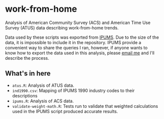# work-from-home

Analysis of American Community Survey (ACS) and American Time Use Survey (ATUS) data describing work-from-home trends.

Data used by these scripts was exported from [IPUMS](http://ipums.org). Due to the size of the data, it is impossible to include it in the repository. IPUMS provide a convenient way to share the queries I ran, however, if anyone wants to know how to export the data used in this analysis, please [email me](mailto:c@qz.com) and I'll describe the process.

## What's in here

* `atus.R`: Analysis of ATUS data.
* `ind1990.csv`: Mapping of IPUMS 1990 industry codes to their descriptions
* `ipums.R`: Analysis of ACS data.
* `validate-weight-math.R`: Tests run to validate that weighted calculations used in the IPUMS script produced accurate results.